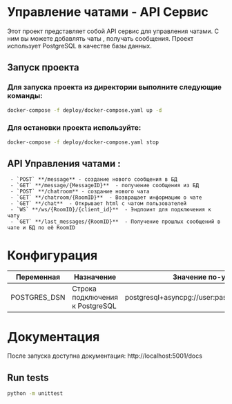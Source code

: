 # Управление чатами - API Сервис

Этот проект представляет собой API сервис для управления чатами. С ним вы можете добавлять чаты , получать сообщения. 
Проект использует PostgreSQL в качестве базы данных.

## Запуск проекта
### Для запуска проекта из директории выполните следующие команды:

```bash
docker-compose -f deploy/docker-compose.yaml up -d
```
### Для остановки проекта используйте:

```bash
docker-compose -f deploy/docker-compose.yaml stop
```
## API Управления чатами :
     - `POST` **/message** - создание нового сообщения в БД 
     - `GET` **/message/{MessageID}**  - получение сообщения из БД
     - `POST` **/chatroom** - создание нового чата 
     - `GET` **/chatroom/{RoomID}**  - Возвращает информацию о чате
     - `GET` **/chat**  - Открывает html с чатом пользователей
     - `WS` **/ws/{RoomID}/{client_id}**  - Эндпоинт для подключения к чату
     - `GET` **/last_messages/{RoomID}**  - Получение прошлых сообщений в чате и БД по её RoomID
     

# Конфигурация
| Переменная    | Назначение                      | Значение по-умолчанию                                |
| -----------   | -----                           | ---                                                  |
| POSTGRES_DSN  | Строка подключения к PostgreSQL | postgresql+asyncpg://user:pass@localhost:5432/foobar |


# Документация

После запуска доступна документация: http://localhost:5001/docs
## Run tests

```bash
python -m unittest
```